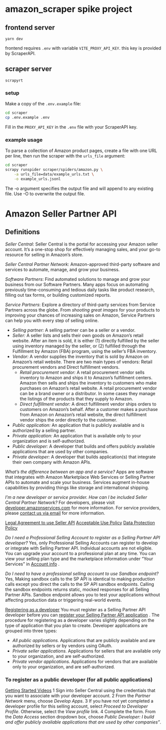 # amazon_scraper spike project

## frontend server
`yarn dev`

frontend requires `.env` with variable `VITE_PROXY_API_KEY`. this key is provided by ScraperAPI.
## scraper server

`scrapyrt`

### setup

Make a copy of the `.env.example` file:

```bash
cd scraper
cp .env.example .env
```

Fill in the `PROXY_API_KEY` in the `.env` file with your ScraperAPI key.

### example usage

To parse a collection of Amazon product pages, create a file with one URL per line, then run the scraper with the `urls_file` argument:

```bash
cd scraper
scrapy runspider scraper/spiders/amazon.py \
    -a urls_file=data/example_urls.txt \
    -o example_urls.jsonl
```

The -o argument specifies the output file and will append to any existing file. Use -O to overwrite the output file.

# Amazon Seller Partner API
## Definitions
*Seller Central*: Seller Central is the portal for accessing your Amazon seller account. It’s a one-stop shop for effectively managing sales, and your go-to resource for selling in Amazon’s store.

*Seller Central Partner Network*: Amazon-approved third-party software and services to automate, manage, and grow your business.

*Software Partners*: Find automated solutions to manage and grow your business from our Software Partners. Many apps focus on automating previously time-consuming and tedious daily tasks like product research, filling out tax forms, or building customized reports.

*Service Partners*: Explore a directory of third-party services from Service Partners across the globe. From *shooting great images* for your products to improving your chances of increasing sales on Amazon, Service Partners can help you with every step of selling online.

* *Selling partner:* A selling partner can be a seller or a vendor.
* *Seller:* A seller lists and sells their own goods on Amazon’s retail website. After an item is sold, it is either (1) directly fulfilled by the seller using inventory managed by the seller, or (2) fulfilled through the Fulfillment by Amazon (FBA) program, using the seller’s FBA inventory.
* *Vendor:* A vendor supplies the inventory that is sold by Amazon on Amazon’s retail website. There are two main types of vendors: Retail procurement vendors and Direct fulfillment vendors.
	* *Retail procurement vendor:* A retail procurement vendor sells inventory to Amazon and ships it to Amazon’s fulfillment centers. Amazon then sells and ships the inventory to customers who make purchases on Amazon’s retail website. A retail procurement vendor can be a brand owner or a distributor. In some cases they manage the listings of the products that they supply to Amazon.
	* *Direct fulfillment vendor:* A direct fulfillment vendor ships orders to customers on Amazon’s behalf. After a customer makes a purchase from Amazon on Amazon’s retail website, the direct fulfillment vendor ships the order directly to the customer.
* *Public application:* An application that is publicly available and is authorized by a selling partner.
* *Private application:* An application that is available only to your organization and is self-authorized.
* *Public developer:* A developer that builds and offers publicly available applications that are used by other companies.
* *Private developer:* A developer that builds application(s) that integrate their own company with Amazon APIs.


*What’s the difference between an app and a service?*
Apps are software that integrates with Amazon Marketplace Web Services or Selling Partner APIs to automate and scale your business. Services augment in-house capabilities by providing things like storage and international shipping.

*I’m a new developer or service provider. How can I be included Seller Central Partner Network?*
For developers, please visit  [developer.amazonservices.com](https://developer.amazonservices.com/?ref_=sdus_soa_resources_faq_dev&initialSessionID=147-9990381-0315106&ld=ELUSSOA-duckduckgo.com&ldStackingCodes=SCUSWPDirect%3EELUSSOA-sellercentral.amazon.com%3EELUSSOA-duckduckgo.com)  for more information. For service providers, please  [contact us via email](mailto:spn-newinquire@amazon.com)  for more information.


[Legal Agreement to use Seller API](https://sellercentral.amazon.com/mws/static/agreement?locale=en_US)
[Acceptable Use Policy](https://sellercentral.amazon.com/mws/static/policy?documentType=AUP&locale=en_US)
[Data Protection Policy](https://sellercentral.amazon.com/mws/static/policy?documentType=DPP&locale=en_US)


*Do I need a Professional Selling Account to register as a Selling Partner API developer?*
Yes, only Professional Selling Accounts can register to develop or integrate with Selling Partner API. Individual accounts are not eligible. You can upgrade your account to a professional plan at any time. You can view your selling plan type and the marketplace information under “Your Services” in  [Account info](https://sellercentral.amazon.com//hz/sc/account-information) .

*Do I need to have a professional selling account to use Sandbox endpoint?*
Yes, Making sandbox calls to the SP API is identical to making production calls except you direct the calls to the SP API sandbox endpoints. Calling the sandbox endpoints returns static, mocked responses for all Selling Partner APIs. Sandbox endpoint allows you to test your applications without affecting production data or triggering real-world events.


[Registering as a developer](https://developer-docs.amazon.com/sp-api/docs/registering-as-a-developer)
You must register as a Selling Partner API developer before you can  [register your Selling Partner API application](https://developer-docs.amazon.com/sp-api/docs/registering-your-application) . The procedure for registering as a developer varies slightly depending on the type of application that you plan to create. Developer applications are grouped into three types:
* *All public applications.* Applications that are publicly available and are authorized by sellers or by vendors using OAuth.
* *Private seller applications.* Applications for sellers that are available only to your organization, and are self-authorized.
* *Private vendor applications.* Applications for vendors that are available only to your organization, and are self-authorized.

### To register as a public developer (for all public applications)
[Getting Started Videos](https://www.youtube.com/playlist?list=PLyrrqKCT7jFKENJO9n_Y68-5o2GZLgLUU)
1 Sign into Seller Central using the credentials that you want to associate with your developer account.
2 From the *Partner Network* menu, choose *Develop Apps*.
3 If you have not yet completed a developer profile for this selling account, select *Proceed to Developer Profile*. Otherwise, select the *View profile* link.
4 Complete the form. From the *Data Access* section dropdown box, choose *Public Developer: I build and offer publicly available applications that are used by other companies”*.
